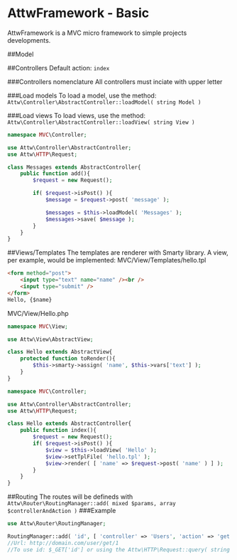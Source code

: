 AttwFramework - Basic
==============
AttwFramework is a MVC micro framework to simple projects developments.

##Model


##Controllers
Default action: ``index``

###Controllers nomenclature
All controllers must inciate with upper letter

###Load models
To load a model, use the method: ``Attw\Controller\AbstractController::loadModel( string Model )``

###Load views
To load views, use the method: ``Attw\Controller\AbstractController::loadView( string View )``

```php
namespace MVC\Controller;

use Attw\Controller\AbstractController;
use Attw\HTTP\Request;

class Messages extends AbstractController{
	public function add(){
		$request = new Request();

		if( $request->isPost() ){
			$message = $request->post( 'message' );

			$messages = $this->loadModel( 'Messages' );
			$messages->save( $message );
		}
	}
}
```

##Views/Templates
The templates are renderer with Smarty library.
A view, per example, would be implemented:
MVC/View/Templates/hello.tpl
```html
<form method="post">
	<input type="text" name="name" /><br />
	<input type="submit" />
</form>
Hello, {$name}
```
MVC/View/Hello.php
```php
namespace MVC\View;

use Attw\View\AbstractView;

class Hello extends AbstractView{
	protected function toRender(){
		$this->smarty->assign( 'name', $this->vars['text'] );
	}
}
```
```php
namespace MVC\Controller;

use Attw\Controller\AbstractController;
use Attw\HTTP\Request;

class Hello extends AbstractController{
	public function index(){
		$request = new Request();
		if( $request->isPost() ){
			$view = $this->loadView( 'Hello' );
			$view->setTplFile( 'hello.tpl' );
			$view->render( [ 'name' => $request->post( 'name' ) ] );
		}
	}
}
```
##Routing
The routes will be defineds with ``Attw\Router\RoutingManager::add( mixed $params, array $controllerAndAction )``
###Example
```php
use Attw\Router\RoutingManager;

RoutingManager::add( 'id', [ 'controller' => 'Users', 'action' => 'get' ] );
//Url: http://domain.com/user/get/1
//To use id: $_GET['id'] or using the Attw\HTTP\Request::query( string $key )
```